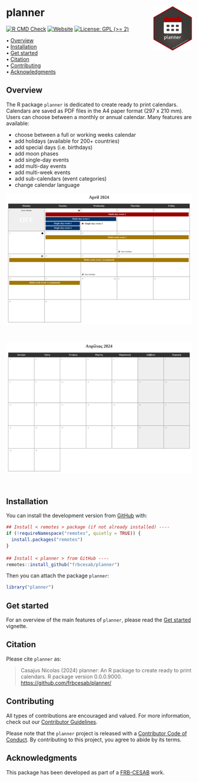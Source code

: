
<!-- README.md is generated from README.Rmd. Please edit that file -->

# planner <img src="man/figures/logo.png" align="right" style="float:right; height:120px;"/>

<!-- badges: start -->

[![R CMD
Check](https://github.com/frbcesab/planner/actions/workflows/R-CMD-check.yaml/badge.svg)](https://github.com/frbcesab/planner/actions/workflows/R-CMD-check.yaml)
[![Website](https://github.com/frbcesab/planner/actions/workflows/pkgdown.yaml/badge.svg)](https://github.com/frbcesab/planner/actions/workflows/pkgdown.yaml)
[![License: GPL (\>=
2)](https://img.shields.io/badge/License-GPL%20%28%3E%3D%202%29-blue.svg)](https://choosealicense.com/licenses/gpl-2.0/)
<!-- badges: end -->

<p align="left">
• <a href="#overview">Overview</a><br> •
<a href="#installation">Installation</a><br> •
<a href="#get-started">Get started</a><br> •
<a href="#citation">Citation</a><br> •
<a href="#contributing">Contributing</a><br> •
<a href="#acknowledgments">Acknowledgments</a>
</p>

## Overview

The R package `planner` is dedicated to create ready to print calendars.
Calendars are saved as PDF files in the A4 paper format (297 x 210 mm).
Users can choose between a monthly or annual calendar. Many features are
available:

- choose between a full or working weeks calendar
- add holidays (available for 200+ countries)
- add special days (i.e. birthdays)
- add moon phases
- add single-day events
- add multi-day events
- add multi-week events
- add sub-calendars (event categories)
- change calendar language

![](vignettes/figures/calendar-demo-12.png)

<br/>

![](vignettes/figures/calendar-demo-14.png)

<br/>

## Installation

You can install the development version from
[GitHub](https://github.com/) with:

``` r
## Install < remotes > package (if not already installed) ----
if (!requireNamespace("remotes", quietly = TRUE)) {
  install.packages("remotes")
}

## Install < planner > from GitHub ----
remotes::install_github("frbcesab/planner")
```

Then you can attach the package `planner`:

``` r
library("planner")
```

## Get started

For an overview of the main features of `planner`, please read the [Get
started](https://frbcesab.github.io/planner/articles/planner.html)
vignette.

## Citation

Please cite `planner` as:

> Casajus Nicolas (2024) planner: An R package to create ready to print
> calendars. R package version 0.0.0.9000.
> <https://github.com/frbcesab/planner/>

## Contributing

All types of contributions are encouraged and valued. For more
information, check out our [Contributor
Guidelines](https://github.com/frbcesab/planner/blob/main/CONTRIBUTING.md).

Please note that the `planner` project is released with a [Contributor
Code of
Conduct](https://contributor-covenant.org/version/2/1/CODE_OF_CONDUCT.html).
By contributing to this project, you agree to abide by its terms.

## Acknowledgments

This package has been developed as part of a
[FRB-CESAB](https://www.fondationbiodiversite.fr/en/about-the-foundation/le-cesab/)
work.
